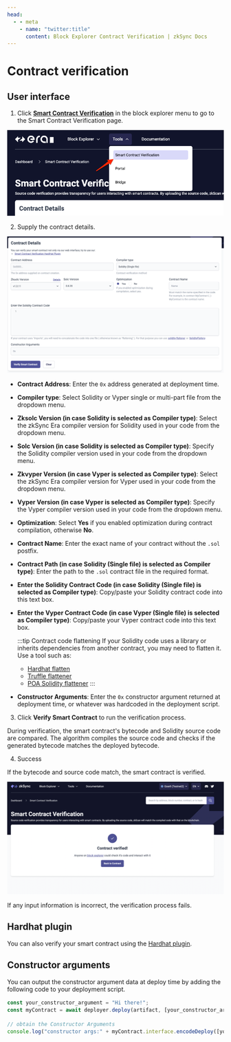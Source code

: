 ```yaml
---
head:
  - - meta
    - name: "twitter:title"
      content: Block Explorer Contract Verification | zkSync Docs
---
```


# Contract verification

## User interface

1. Click [**Smart Contract Verification**](https://sepolia.explorer.zksync.io/contracts/verify) in the block explorer menu to go to the Smart Contract Verification page.

![zkSync Era smart contract verification page](../../../assets/images/smart-contract-verification.png)

2. Supply the contract details.

![Contract details page](../../../assets/images/contract-details.png)

- **Contract Address**: Enter the `0x` address generated at deployment time.
- **Compiler type**: Select Solidity or Vyper single or multi-part file from the dropdown menu.
- **Zksolc Version (in case Solidity is selected as Compiler type)**: Select the zkSync Era compiler version for Solidity used in your code from the dropdown menu.
- **Solc Version (in case Solidity is selected as Compiler type)**: Specify the Solidity compiler version used in your code from the dropdown menu.
- **Zkvyper Version (in case Vyper is selected as Compiler type)**: Select the zkSync Era compiler version for Vyper used in your code from the dropdown menu.
- **Vyper Version (in case Vyper is selected as Compiler type)**: Specify the Vyper compiler version used in your code from the dropdown menu.
- **Optimization**: Select **Yes** if you enabled optimization during contract compilation, otherwise **No**.
- **Contract Name**: Enter the exact name of your contract without the `.sol` postfix.
- **Contract Path (in case Solidity (Single file) is selected as Compiler type)**: Enter the path to the `.sol` contract file in the required format.
- **Enter the Solidity Contract Code (in case Solidity (Single file) is selected as Compiler type)**: Copy/paste your Solidity contract code into this text box.
- **Enter the Vyper Contract Code (in case Vyper (Single file) is selected as Compiler type)**: Copy/paste your Vyper contract code into this text box.

  :::tip Contract code flattening
  If your Solidity code uses a library or inherits dependencies from another contract, you may need to flatten it. Use a tool such as:

  - [Hardhat flatten](https://medium.com/coinmonks/flattening-smart-contracts-using-hardhat-dffe7dbc7b3f)
  - [Truffle flattener](https://github.com/NomicFoundation/truffle-flattener)
  - [POA Solidity flattener](https://github.com/poanetwork/solidity-flattener)
    :::

- **Constructor Arguments**: Enter the `0x` constructor argument returned at deployment time, or whatever was hardcoded in the deployment script.

3. Click **Verify Smart Contract** to run the verification process.

During verification, the smart contract's bytecode and Solidity source code are compared. The algorithm compiles the source code and checks if the generated bytecode matches the deployed bytecode.

4. Success

If the bytecode and source code match, the smart contract is verified.

![Smart Contract Verified!](../../../assets/images/contract-verified.png "Contract Verified")

If any input information is incorrect, the verification process fails.

## Hardhat plugin

You can also verify your smart contract using the [Hardhat plugin](../hardhat/hardhat-zksync-verify.md).

## Constructor arguments

You can output the constructor argument data at deploy time by adding the following code to your deployment script.

```js
const your_constructor_argument = "Hi there!";
const myContract = await deployer.deploy(artifact, [your_constructor_argument]);

// obtain the Constructor Arguments
console.log("constructor args:" + myContract.interface.encodeDeploy([your_constructor_argument]));
```
